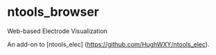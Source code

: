 # ntools_browser
Web-based Electrode Visualization

An add-on to [ntools_elec] (https://github.com/HughWXY/ntools_elec).
